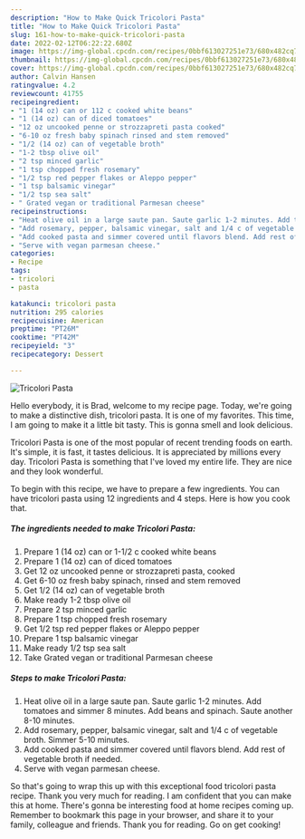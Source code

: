 ```yaml
---
description: "How to Make Quick Tricolori Pasta"
title: "How to Make Quick Tricolori Pasta"
slug: 161-how-to-make-quick-tricolori-pasta
date: 2022-02-12T06:22:22.680Z
image: https://img-global.cpcdn.com/recipes/0bbf613027251e73/680x482cq70/tricolori-pasta-recipe-main-photo.jpg
thumbnail: https://img-global.cpcdn.com/recipes/0bbf613027251e73/680x482cq70/tricolori-pasta-recipe-main-photo.jpg
cover: https://img-global.cpcdn.com/recipes/0bbf613027251e73/680x482cq70/tricolori-pasta-recipe-main-photo.jpg
author: Calvin Hansen
ratingvalue: 4.2
reviewcount: 41755
recipeingredient:
- "1 (14 oz) can or 112 c cooked white beans"
- "1 (14 oz) can of diced tomatoes"
- "12 oz uncooked penne or strozzapreti pasta cooked"
- "6-10 oz fresh baby spinach rinsed and stem removed"
- "1/2 (14 oz) can of vegetable broth"
- "1-2 tbsp olive oil"
- "2 tsp minced garlic"
- "1 tsp chopped fresh rosemary"
- "1/2 tsp red pepper flakes or Aleppo pepper"
- "1 tsp balsamic vinegar"
- "1/2 tsp sea salt"
- " Grated vegan or traditional Parmesan cheese"
recipeinstructions:
- "Heat olive oil in a large saute pan. Saute garlic 1-2 minutes. Add tomatoes and simmer 8 minutes. Add beans and spinach. Saute another 8-10 minutes."
- "Add rosemary, pepper, balsamic vinegar, salt and 1/4 c of vegetable broth. Simmer 5-10 minutes."
- "Add cooked pasta and simmer covered until flavors blend. Add rest of vegetable broth if needed."
- "Serve with vegan parmesan cheese."
categories:
- Recipe
tags:
- tricolori
- pasta

katakunci: tricolori pasta 
nutrition: 295 calories
recipecuisine: American
preptime: "PT26M"
cooktime: "PT42M"
recipeyield: "3"
recipecategory: Dessert

---
```



![Tricolori Pasta](https://img-global.cpcdn.com/recipes/0bbf613027251e73/680x482cq70/tricolori-pasta-recipe-main-photo.jpg)

Hello everybody, it is Brad, welcome to my recipe page. Today, we're going to make a distinctive dish, tricolori pasta. It is one of my favorites. This time, I am going to make it a little bit tasty. This is gonna smell and look delicious.

Tricolori Pasta is one of the most popular of recent trending foods on earth. It's simple, it is fast, it tastes delicious. It is appreciated by millions every day. Tricolori Pasta is something that I've loved my entire life. They are nice and they look wonderful.




To begin with this recipe, we have to prepare a few ingredients. You can have tricolori pasta using 12 ingredients and 4 steps. Here is how you cook that.

<!--inarticleads1-->

##### The ingredients needed to make Tricolori Pasta:

1. Prepare 1 (14 oz) can or 1-1/2 c cooked white beans
1. Prepare 1 (14 oz) can of diced tomatoes
1. Get 12 oz uncooked penne or strozzapreti pasta, cooked
1. Get 6-10 oz fresh baby spinach, rinsed and stem removed
1. Get 1/2 (14 oz) can of vegetable broth
1. Make ready 1-2 tbsp olive oil
1. Prepare 2 tsp minced garlic
1. Prepare 1 tsp chopped fresh rosemary
1. Get 1/2 tsp red pepper flakes or Aleppo pepper
1. Prepare 1 tsp balsamic vinegar
1. Make ready 1/2 tsp sea salt
1. Take  Grated vegan or traditional Parmesan cheese




<!--inarticleads2-->

##### Steps to make Tricolori Pasta:

1. Heat olive oil in a large saute pan. Saute garlic 1-2 minutes. Add tomatoes and simmer 8 minutes. Add beans and spinach. Saute another 8-10 minutes.
1. Add rosemary, pepper, balsamic vinegar, salt and 1/4 c of vegetable broth. Simmer 5-10 minutes.
1. Add cooked pasta and simmer covered until flavors blend. Add rest of vegetable broth if needed.
1. Serve with vegan parmesan cheese.




So that's going to wrap this up with this exceptional food tricolori pasta recipe. Thank you very much for reading. I am confident that you can make this at home. There's gonna be interesting food at home recipes coming up. Remember to bookmark this page in your browser, and share it to your family, colleague and friends. Thank you for reading. Go on get cooking!

